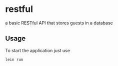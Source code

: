 # restful

a basic RESTful API that stores guests in a database

## Usage

To start the application just use
```
lein run
```